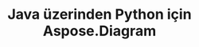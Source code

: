 ﻿---
title: Java üzerinden Python için Aspose.Diagram
type: docs
weight: 70
url: /tr/java/python-java/
---
